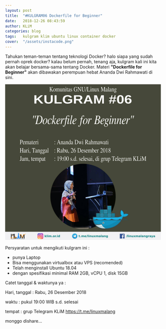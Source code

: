 ```yaml
---
layout: post
title:  "#KULGRAM06 Dockerfile for Beginner"
date:   2018-12-26 08:43:59
author: KLiM
categories: blog
tags:	kulgram klim ubuntu linux container docker
cover:  "/assets/instacode.png"
---
```



Tahukan teman-teman tentang teknologi Docker? halo siapa yang sudah pernah oprek docker? kalau belum pernah, tenang aja, kulgram kali ini kita akan belajar bersama-sama tentang Docker. Materi **"Dockerfile for Beginner"** akan dibawakan perempuan hebat Ananda Dwi Rahmawati di sini.

![](/assets/images/kulgram06.jpg)

Persyaratan untuk mengikuti kulgram ini :
- punya Laptop
- Bisa menggunakan virtualbox atau VPS (recomended)
- Telah menginstall Ubuntu 18.04 
- dengan spesifikasi minimal RAM 2GB, vCPU 1, disk 15GB

Catet tanggal & waktunya ya :

Hari, tanggal : Rabu, 26 Desember 2018

waktu : pukul 19:00 WIB s.d. selesai

tempat : grup Telegram KLiM https://t.me/linuxmalang

monggo dishare...
